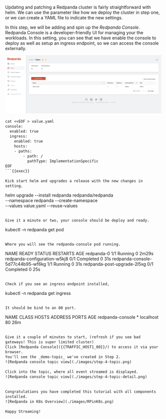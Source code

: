 Updating and patching a Redpanda cluster is fairly straightforward with helm.
We can use the parameter like how we deploy the cluster in step one, or we can create a YAML file to indicate the new settings.

In this step, we will be adding and spin up the *Redpanda Console*. Redpanda Console is a developer-friendly UI for managing your the workloads. In this setting, you can see that we have enable the console to deploy as well as setup an ingress endpoint, so we can access the console externally.  

![Redpanda console overview](./images/step-4-overview.png)

```
cat <<EOF > value.yaml
console:
  enabled: true
  ingress:
    enabled: true
    hosts:
    - paths:
        - path: /
          pathType: ImplementationSpecific
EOF
```{{exec}}

Kick start helm and upgrades a release with the new changes in setting. 

```
helm upgrade --install redpanda redpanda/redpanda \
    --namespace redpanda --create-namespace \
    --values value.yaml --reuse-values

```{{exec}}

Give it a minute or two, your console should be deploy and ready. 

```
kubectl -n redpanda get pod
```{{exec}}

Where you will see the redpanda-console pod running. 

```
NAME                                READY   STATUS      RESTARTS   AGE
redpanda-0                          1/1     Running     0          2m29s
redpanda-configuration-w5kj8        0/1     Completed   0          31s
redpanda-console-5d77c44b95-wf6kg   1/1     Running     0          31s
redpanda-post-upgrade-2l5xg         0/1     Completed   0          25s
```

Check if you see an ingress endpoint installed, 

```
kubectl -n redpanda get ingress
```{{exec}}

It should be bind to an 80 port.
```
NAME               CLASS    HOSTS   ADDRESS     PORTS   AGE
redpanda-console   <none>   *       localhost   80      26m
```

Give it a couple of minutes to start, (refresh if you see bad gateways! This is super limited cluster)
Click [Redpanda Console]({{TRAFFIC_HOST1_80}}/) to access it via your browser.
You'll see the _demo-topic_ we've created in Step 2.
![Redpanda console topic view](./images/step-4-topic.png)

Click into the topic, where all event streamed is displayed.
![Redpanda console topic view](./images/step-4-topic-detail.png)


Congratulations you have completed this tutorial with all components installed. 
![Redpanda in K8s Overview](./images/RPinK8s.png)

Happy Streaming!